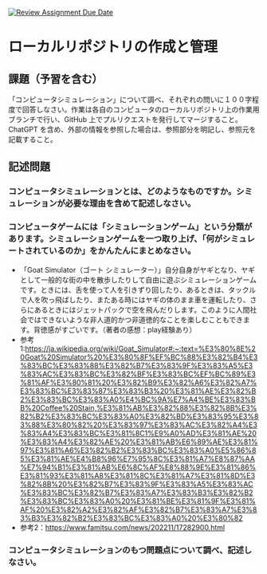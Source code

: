 [![Review Assignment Due Date](https://classroom.github.com/assets/deadline-readme-button-24ddc0f5d75046c5622901739e7c5dd533143b0c8e959d652212380cedb1ea36.svg)](https://classroom.github.com/a/wXVH1iCY)
# ローカルリポジトリの作成と管理

## 課題（予習を含む）

「コンピュータシミュレーション」について調べ、それぞれの問いに１００字程度で回答しなさい。作業は各自のコンピュータのローカルリポジトリ上の作業用ブランチで行い、GitHub 上でプルリクエストを発行してマージすること。ChatGPT を含め、外部の情報を参照した場合は、参照部分を明記し、参照元を記載すること。

## 記述問題

### コンピュータシミュレーションとは、どのようなものですか。シミュレーションが必要な理由を含めて記述しなさい。

### コンピュータゲームには「シミュレーションゲーム」という分類があります。シミュレーションゲームを一つ取り上げ、「何がシミュレートされているのか」をかんたんにまとめなさい。
- 「Goat Simulator（ゴート シミュレーター）」自分自身がヤギとなり、ヤギとして一般的な街の中を散歩したりして自由に遊ぶシミュレーションゲームです。ときには、舌を使って人を引きずり回したり、あるときは、タックルで人を吹っ飛ばしたり、またある時にはヤギの体のまま車を運転したり、さらにあるときにはジェットパックで空を飛んだりします。このように人間社会ではできないような非人道的かつ非道徳的なことを楽しむこともできます。背徳感がすごいです。（著者の感想：play経験あり）
- 参考1:https://ja.wikipedia.org/wiki/Goat_Simulator#:~:text=%E3%80%8E%20Goat%20Simulator%20%E3%80%8F%EF%BC%88%E3%82%B4%E3%83%BC%E3%83%88%E3%82%B7%E3%83%9F%E3%83%A5%E3%83%AC%E3%83%BC%E3%82%BF%E3%83%BC%EF%BC%89%E3%81%AF%E3%80%81%20%E3%82%B9%E3%82%A6%E3%82%A7%E3%83%BC%E3%83%87%E3%83%B3%20%E3%81%AE%E3%82%B2%E3%83%BC%E3%83%A0%E4%BC%9A%E7%A4%BE%E3%83%BB%20Coffee%20Stain,%E3%81%AB%E3%82%88%E3%82%8B%E3%82%B2%E3%83%BC%E3%83%A0%E3%82%BD%E3%83%95%E3%83%88%E3%80%82%20%E3%83%97%E3%83%AC%E3%82%A4%E3%83%A4%E3%83%BC%E3%81%8C1%E9%A0%AD%E3%81%AE%20%E3%83%A4%E3%82%AE%20%E3%81%AB%E6%89%AE%E3%81%97%E3%81%A6%E3%82%B2%E3%83%BC%E3%83%A0%E5%86%85%E3%81%AE%E4%B8%96%E7%95%8C%E3%81%A7%E8%87%AA%E7%94%B1%E3%81%AB%E6%8C%AF%E8%88%9E%E3%81%86%E3%81%93%E3%81%A8%E3%81%8C%E3%81%A7%E3%81%8D%E3%82%8B%20%E3%82%B7%E3%83%9F%E3%83%A5%E3%83%AC%E3%83%BC%E3%82%B7%E3%83%A7%E3%83%B3%E3%82%B2%E3%83%BC%E3%83%A0%20%E3%81%BE%E3%81%9F%E3%81%AF%20%E3%82%A2%E3%82%AF%E3%82%B7%E3%83%A7%E3%83%B3%E3%82%B2%E3%83%BC%E3%83%A0%20%E3%80%82
- 参考2：https://www.famitsu.com/news/202211/17282900.html

### コンピュータシミュレーションのもつ問題点について調べ、記述しなさい。
